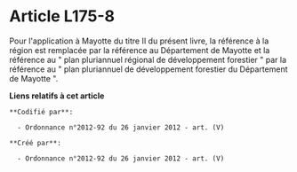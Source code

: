 # Article L175-8

Pour l'application à Mayotte du titre II du présent livre, la référence à la région est remplacée par la référence au
Département de Mayotte et la référence au " plan pluriannuel régional de développement forestier " par la référence au " plan
pluriannuel de développement forestier du Département de Mayotte ".

**Liens relatifs à cet article**

	**Codifié par**:

	  - Ordonnance n°2012-92 du 26 janvier 2012 - art. (V)

	**Créé par**:

	  - Ordonnance n°2012-92 du 26 janvier 2012 - art. (V)
